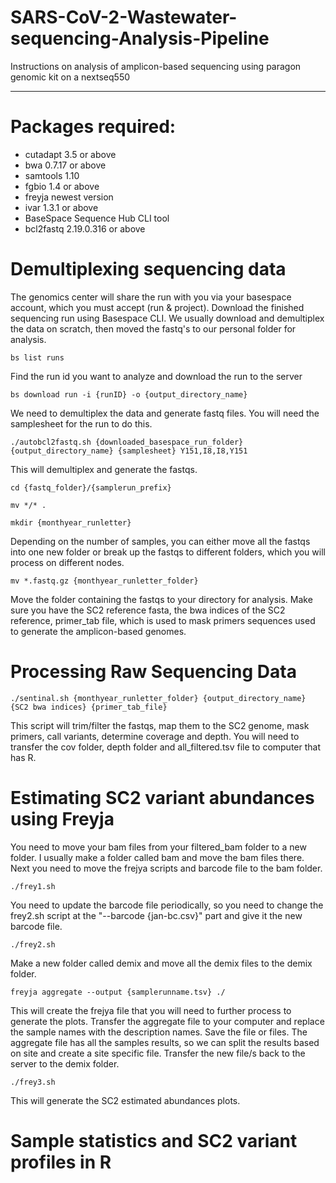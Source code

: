 # SARS-CoV-2-Wastewater-sequencing-Analysis-Pipeline
Instructions on analysis of amplicon-based sequencing using paragon genomic kit on a nextseq550 

------------
# Packages required:
- cutadapt 3.5 or above
- bwa 0.7.17 or above
- samtools 1.10
- fgbio 1.4 or above
- freyja newest version
- ivar 1.3.1 or above
- BaseSpace Sequence Hub CLI tool 
- bcl2fastq 2.19.0.316 or above

# Demultiplexing sequencing data
The genomics center will share the run with you via your basespace account, which you must accept (run & project). Download the finished sequencing run using Basespace CLI. We usually download and demultiplex the data on scratch, then moved the fastq's to our personal folder for analysis.
```
bs list runs
```
Find the run id you want to analyze and download the run to the server
```
bs download run -i {runID} -o {output_directory_name}
```
We need to demultiplex the data and generate fastq files. You will need the samplesheet for the run to do this.
```
./autobcl2fastq.sh {downloaded_basespace_run_folder} {output_directory_name} {samplesheet} Y151,I8,I8,Y151
```
This will demultiplex and generate the fastqs.
```
cd {fastq_folder}/{samplerun_prefix} 
```
```
mv */* .
```
```
mkdir {monthyear_runletter} 
```
Depending on the number of samples, you can either move all the fastqs into one new folder or break up the fastqs to different folders, which you will process on different nodes.
```
mv *.fastq.gz {monthyear_runletter_folder} 
```
Move the folder containing the fastqs to your directory for analysis. Make sure you have the SC2 reference fasta, the bwa indices of the SC2 reference, primer_tab file, which is used to mask primers sequences used to generate the amplicon-based genomes.

# Processing Raw Sequencing Data
```
./sentinal.sh {monthyear_runletter_folder} {output_directory_name} {SC2 bwa indices} {primer_tab_file}
```
This script will trim/filter the fastqs, map them to the SC2 genome, mask primers, call variants, determine coverage and depth.
You will need to transfer the cov folder, depth folder and all_filtered.tsv file to computer that has R.

# Estimating SC2 variant abundances using Freyja
You need to move your bam files from your filtered_bam folder to a new folder. I usually make a folder called bam and move the bam files there. Next you need to move the frejya scripts and barcode file to the bam folder.
```
./frey1.sh
```
You need to update the barcode file periodically, so you need to change the frey2.sh script at the "--barcode {jan-bc.csv}" part and give it the new barcode file.
```
./frey2.sh
```
Make a new folder called demix and move all the demix files to the demix folder.
```
freyja aggregate --output {samplerunname.tsv} ./
```
This will create the frejya file that you will need to further process to generate the plots.
Transfer the aggregate file to your computer and replace the sample names with the description names. Save the file or files. The aggregate file has all the samples results, so we can split the results based on site and create a site specific file. Transfer the new file/s back to the server to the demix folder.
```
./frey3.sh
```
This will generate the SC2 estimated abundances plots. 

# Sample statistics and SC2 variant profiles in R


